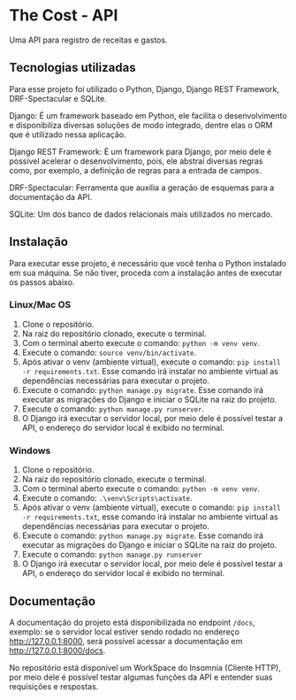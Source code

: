 # The Cost - API

Uma API para registro de receitas e gastos.

##  Tecnologias utilizadas
Para esse projeto foi utilizado o Python, Django, Django REST Framework, DRF-Spectacular e SQLite.

Django: É um framework baseado em Python, ele facilita o desenvolvimento e disponibiliza diversas soluções de modo integrado, dentre elas o ORM que é utilizado nessa aplicação.

Django REST Framework: É um framework para Django, por meio dele é possível acelerar o desenvolvimento, pois, ele abstrai diversas regras como, por exemplo, a definição de regras para a entrada de campos.

DRF-Spectacular: Ferramenta que auxilia a geração de esquemas para a documentação da API.

SQLite: Um dos banco de dados relacionais mais utilizados no mercado. 

## Instalação
Para executar esse projeto, é necessário que você tenha o Python instalado em sua máquina. Se não tiver, proceda com a instalação antes de executar os passos abaixo.

### Linux/Mac OS
 1. Clone o repositório.
 2. Na raiz do repositório clonado, execute o terminal.
 3. Com o terminal aberto execute o comando: ``python -m venv venv``.
 4. Execute o comando: ``source venv/bin/activate``.
 5. Após ativar o venv (ambiente virtual), execute o comando: ``pip install -r requirements.txt``. Esse comando irá instalar no ambiente virtual as dependências necessárias para executar o projeto.
 6. Execute o comando: ```python manage.py migrate```. Esse comando irá executar as migrações do Django e iniciar o SQLite na raiz do projeto. 
 7. Execute o comando: `python manage.py runserver`.
 8. O Django irá executar o servidor local, por meio dele é possível testar a API, o endereço do servidor local é exibido no terminal. 

### Windows
 1. Clone o repositório.
 2. Na raiz do repositório clonado, execute o terminal.
 3. Com o terminal aberto execute o comando: ``python -m venv venv``.
 4. Execute o comando: ``.\venv\Scripts\activate``.
 5. Após ativar o venv (ambiente virtual), execute o comando: ``pip install -r requirements.txt``, esse comando irá instalar no ambiente virtual as dependências necessárias para executar o projeto.
 6. Execute o comando: ```python manage.py migrate```. Esse comando irá executar as migrações do Django e iniciar o SQLite na raiz do projeto.  
 7. Execute o comando: `python manage.py runserver`
 8. O Django irá executar o servidor local, por meio dele é possível testar a API, o endereço do servidor local é exibido no terminal.  

## Documentação

A documentação do projeto está disponibilizada no endpoint ``/docs``, exemplo: se o servidor local estiver sendo rodado no endereço http://127.0.0.1:8000, será possível acessar a documentação em  http://127.0.0.1:8000/docs.

No repositório está disponível um WorkSpace do Insomnia (Cliente HTTP), por meio dele é possível testar algumas funções da API e entender suas requisições e respostas. 